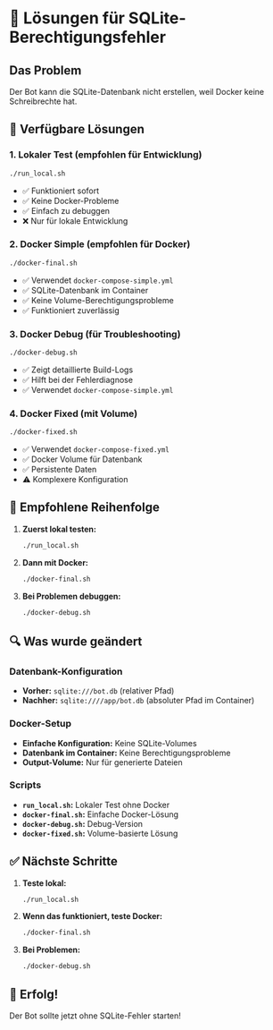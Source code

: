 # 🔧 Lösungen für SQLite-Berechtigungsfehler

## Das Problem
Der Bot kann die SQLite-Datenbank nicht erstellen, weil Docker keine Schreibrechte hat.

## 🎯 Verfügbare Lösungen

### 1. **Lokaler Test (empfohlen für Entwicklung)**
```bash
./run_local.sh
```
- ✅ Funktioniert sofort
- ✅ Keine Docker-Probleme
- ✅ Einfach zu debuggen
- ❌ Nur für lokale Entwicklung

### 2. **Docker Simple (empfohlen für Docker)**
```bash
./docker-final.sh
```
- ✅ Verwendet `docker-compose-simple.yml`
- ✅ SQLite-Datenbank im Container
- ✅ Keine Volume-Berechtigungsprobleme
- ✅ Funktioniert zuverlässig

### 3. **Docker Debug (für Troubleshooting)**
```bash
./docker-debug.sh
```
- ✅ Zeigt detaillierte Build-Logs
- ✅ Hilft bei der Fehlerdiagnose
- ✅ Verwendet `docker-compose-simple.yml`

### 4. **Docker Fixed (mit Volume)**
```bash
./docker-fixed.sh
```
- ✅ Verwendet `docker-compose-fixed.yml`
- ✅ Docker Volume für Datenbank
- ✅ Persistente Daten
- ⚠️ Komplexere Konfiguration

## 🚀 Empfohlene Reihenfolge

1. **Zuerst lokal testen:**
   ```bash
   ./run_local.sh
   ```

2. **Dann mit Docker:**
   ```bash
   ./docker-final.sh
   ```

3. **Bei Problemen debuggen:**
   ```bash
   ./docker-debug.sh
   ```

## 🔍 Was wurde geändert

### Datenbank-Konfiguration
- **Vorher:** `sqlite:///bot.db` (relativer Pfad)
- **Nachher:** `sqlite:////app/bot.db` (absoluter Pfad im Container)

### Docker-Setup
- **Einfache Konfiguration:** Keine SQLite-Volumes
- **Datenbank im Container:** Keine Berechtigungsprobleme
- **Output-Volume:** Nur für generierte Dateien

### Scripts
- **`run_local.sh`:** Lokaler Test ohne Docker
- **`docker-final.sh`:** Einfache Docker-Lösung
- **`docker-debug.sh`:** Debug-Version
- **`docker-fixed.sh`:** Volume-basierte Lösung

## ✅ Nächste Schritte

1. **Teste lokal:**
   ```bash
   ./run_local.sh
   ```

2. **Wenn das funktioniert, teste Docker:**
   ```bash
   ./docker-final.sh
   ```

3. **Bei Problemen:**
   ```bash
   ./docker-debug.sh
   ```

## 🎉 Erfolg!

Der Bot sollte jetzt ohne SQLite-Fehler starten!
